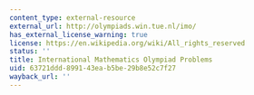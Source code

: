 ```yaml
---
content_type: external-resource
external_url: http://olympiads.win.tue.nl/imo/
has_external_license_warning: true
license: https://en.wikipedia.org/wiki/All_rights_reserved
status: ''
title: International Mathematics Olympiad Problems
uid: 63721ddd-8991-43ea-b5be-29b8e52c7f27
wayback_url: ''
---
```


